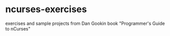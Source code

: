# ncurses-exercises
exercises and sample projects from Dan Gookin book "Programmer's Guide to nCurses"

